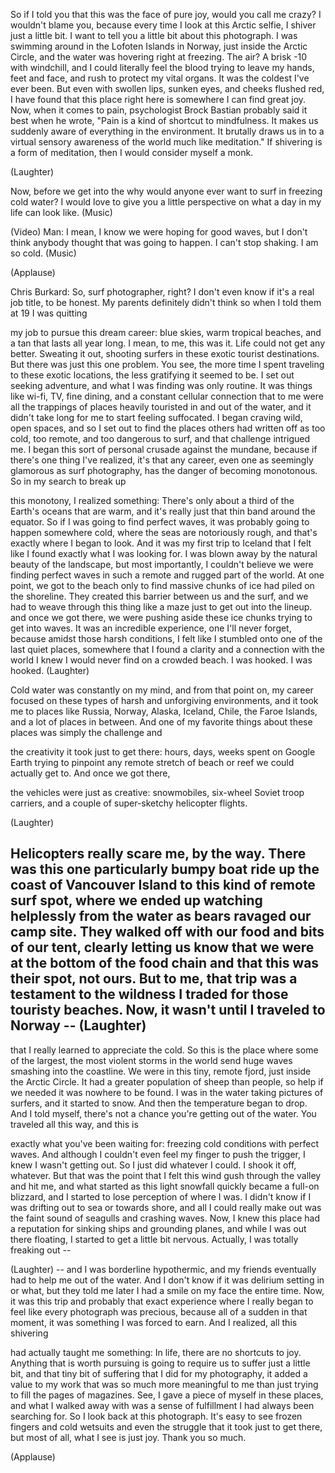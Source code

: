 
So if I told you that
this was the face of pure joy,
would you call me crazy?
I wouldn&#39;t blame you,
because every time I look at this
Arctic selfie, I shiver just a little bit.
I want to tell you
a little bit about this photograph.
I was swimming around
in the Lofoten Islands in Norway,
just inside the Arctic Circle,
and the water was hovering
right at freezing.
The air? A brisk -10 with windchill,
and I could literally feel the blood
trying to leave my hands,
feet and face, and rush
to protect my vital organs.
It was the coldest I&#39;ve ever been.
But even with swollen lips, sunken eyes,
and cheeks flushed red,
I have found that this place right here
is somewhere I can find great joy.
Now, when it comes to pain,
psychologist Brock Bastian
probably said it best when he wrote,
&quot;Pain is a kind of shortcut
to mindfulness.
It makes us suddenly aware
of everything in the environment.
It brutally draws us in
to a virtual sensory awareness
of the world much like meditation.&quot;
If shivering is a form of meditation,
then I would consider myself a monk.

(Laughter)

Now, before we get into the why
would anyone ever want to surf
in freezing cold water?
I would love to give you
a little perspective
on what a day in my life can look like.
(Music)

(Video) Man: I mean, I know
we were hoping for good waves,
but I don&#39;t think anybody thought
that was going to happen.
I can&#39;t stop shaking.
I am so cold.
(Music)

(Applause)


Chris Burkard: So,
surf photographer, right?
I don&#39;t even know
if it&#39;s a real job title, to be honest.
My parents definitely didn&#39;t think so
when I told them at 19 I was quitting

my job to pursue this dream career:
blue skies, warm tropical beaches,
and a tan that lasts all year long.
I mean, to me, this was it.
Life could not get any better.
Sweating it out, shooting surfers
in these exotic tourist destinations.
But there was just this one problem.
You see, the more time I spent traveling
to these exotic locations,
the less gratifying it seemed to be.
I set out seeking adventure,
and what I was finding was only routine.
It was things like wi-fi, TV, fine dining,
and a constant cellular connection
that to me were all the trappings
of places heavily touristed
in and out of the water,
and it didn&#39;t take long
for me to start feeling suffocated.
I began craving wild, open spaces,
and so I set out to find the places
others had written off
as too cold, too remote,
and too dangerous to surf,
and that challenge intrigued me.
I began this sort of personal crusade
against the mundane,
because if there&#39;s
one thing I&#39;ve realized,
it&#39;s that any career,
even one as seemingly glamorous
as surf photography,
has the danger of becoming monotonous.
So in my search to break up

this monotony, I realized something:
There&#39;s only about a third
of the Earth&#39;s oceans that are warm,
and it&#39;s really just that thin band
around the equator.
So if I was going to find perfect waves,
it was probably going
to happen somewhere cold,
where the seas are notoriously rough,
and that&#39;s exactly where I began to look.
And it was my first trip to Iceland
that I felt like I found
exactly what I was looking for.
I was blown away
by the natural beauty of the landscape,
but most importantly, I couldn&#39;t believe
we were finding perfect waves
in such a remote and rugged
part of the world.
At one point, we got to the beach
only to find massive chunks of ice
had piled on the shoreline.
They created this barrier
between us and the surf,
and we had to weave 
through this thing like a maze
just to get out into the lineup.
and once we got there,
we were pushing aside these ice chunks
trying to get into waves.
It was an incredible experience,
one I&#39;ll never forget,
because amidst those harsh conditions,
I felt like I stumbled onto
one of the last quiet places,
somewhere that I found a clarity
and a connection with the world
I knew I would never find
on a crowded beach.
I was hooked. I was hooked. 
(Laughter)

Cold water was constantly on my mind,
and from that point on,
my career focused on these types of harsh
and unforgiving environments,
and it took me to places like Russia,
Norway, Alaska, Iceland, Chile,
the Faroe Islands,
and a lot of places in between.
And one of my favorite things
about these places
was simply the challenge and

the creativity it took just to get there:
hours, days, weeks spent on Google Earth
trying to pinpoint any remote stretch
of beach or reef we could actually get to.
And once we got there,

the vehicles were just as creative:
snowmobiles, six-wheel
Soviet troop carriers,
and a couple of super-sketchy
helicopter flights.

(Laughter)

Helicopters really scare me, by the way.
There was this one particularly
bumpy boat ride
up the coast of Vancouver Island
to this kind of remote surf spot,
where we ended up watching
helplessly from the water
as bears ravaged our camp site.
They walked off with our food
and bits of our tent,
clearly letting us know that we
were at the bottom of the food chain
and that this was their spot, not ours.
But to me, that trip
was a testament to the wildness
I traded for those touristy beaches.
Now, it wasn&#39;t until I traveled
to Norway -- 
(Laughter)
 --
that I really learned
to appreciate the cold.
So this is the place
where some of the largest,
the most violent storms in the world
send huge waves smashing
into the coastline.
We were in this tiny, remote fjord,
just inside the Arctic Circle.
It had a greater population
of sheep than people,
so help if we needed it
was nowhere to be found.
I was in the water 
taking pictures of surfers,
and it started to snow.
And then the temperature began to drop.
And I told myself, there&#39;s not a chance
you&#39;re getting out of the water.
You traveled all this way, and this is

exactly what you&#39;ve been waiting for:
freezing cold conditions
with perfect waves.
And although I couldn&#39;t even feel
my finger to push the trigger,
I knew I wasn&#39;t getting out.
So I just did whatever I could.
I shook it off, whatever.
But that was the point that I felt
this wind gush through
the valley and hit me,
and what started as this light snowfall
quickly became a full-on blizzard,
and I started to lose
perception of where I was.
I didn&#39;t know if I was drifting
out to sea or towards shore,
and all I could really make out
was the faint sound of seagulls
and crashing waves.
Now, I knew this place had a reputation
for sinking ships and grounding planes,
and while I was out there floating,
I started to get a little bit nervous.
Actually, I was totally freaking out --

(Laughter)
 -- and I was
borderline hypothermic,
and my friends eventually
had to help me out of the water.
And I don&#39;t know if it was
delirium setting in or what,
but they told me later
I had a smile on my face the entire time.
Now, it was this trip
and probably that exact experience
where I really began to feel
like every photograph was precious,
because all of a sudden in that moment,
it was something I was forced to earn.
And I realized, all this shivering

had actually taught me something:
In life, there are no shortcuts to joy.
Anything that is worth pursuing
is going to require us to suffer
just a little bit,
and that tiny bit of suffering
that I did for my photography,
it added a value to my work
that was so much more meaningful to me
than just trying to fill
the pages of magazines.
See, I gave a piece of myself
in these places,
and what I walked away with
was a sense of fulfillment
I had always been searching for.
So I look back at this photograph.
It&#39;s easy to see frozen fingers
and cold wetsuits
and even the struggle
that it took just to get there,
but most of all,
what I see is just joy.
Thank you so much.

(Applause)

